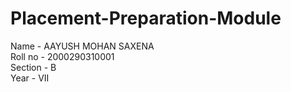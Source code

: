 # Placement-Preparation-Module
Name - AAYUSH MOHAN SAXENA                               
Roll no - 2000290310001                               
Section - B                                        
Year - VII
